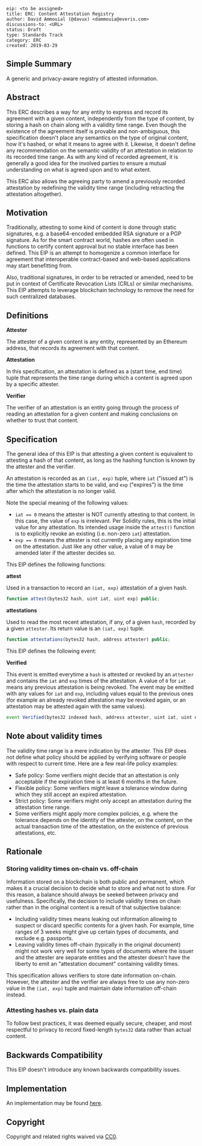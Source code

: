 ```
eip: <to be assigned>
title: ERC: Content Attestation Registry
author: David Ammouial (@davux) <dammouia@everis.com>
discussions-to: <URL>
status: Draft
type: Standards Track
category: ERC
created: 2019-03-29
```

## Simple Summary
A generic and privacy-aware registry of attested information.

## Abstract
This ERC describes a way for any entity to express and record its agreement with a given content, independently from the type of content, by storing a hash on chain along with a validity time range. Even though the existence of the agreement itself is provable and non-ambiguous, this specification doesn't place any semantics on the type of original content, how it's hashed, or what it means to agree with it. Likewise, it doesn't define any recommendation on the semantic validity of an attestation in relation to its recorded time range. As with any kind of recorded agreement, it is generally a good idea for the involved parties to ensure a mutual understanding on what is agreed upon and to what extent.

This ERC also allows the agreeing party to amend a previously recorded attestation by redefining the validity time range (including retracting the attestation altogether).

## Motivation
Traditionally, attesting to some kind of content is done through static signatures, e.g. a base64-encoded embedded RSA signature or a PGP signature. As for the smart contract world, hashes are often used in functions to certify content approval but no stable interface has been defined. This EIP is an attempt to homogenize a common interface for agreement that interoperable contract-based and web-based applications may start benefitting from.

Also, traditional signatures, in order to be retracted or amended, need to be put in context of Certificate Revocation Lists (CRLs) or similar mechanisms. This EIP attempts to leverage blockchain technology to remove the need for such centralized databases.

## Definitions

**Attester**

The attester of a given content is any entity, represented by an Ethereum address, that records its agreement with that content.

**Attestation**

In this specification, an attestation is defined as a (start time, end time) tuple that represents the time range during which a content is agreed upon by a specific attester.

**Verifier**

The verifier of an attestation is an entity going through the process of reading an attestation for a given content and making conclusions on whether to trust that content.

## Specification

The general idea of this EIP is that attesting a given content is equivalent to attesting a hash of that content, as long as the hashing function is known by the attester and the verifier.

An attestation is recorded as an `(iat, exp)` tuple, where `iat` ("issued at") is the time the attestation starts to be valid, and `exp` ("expires") is the time after which the attestation is no longer valid.

Note the special meaning of the following values:
- `iat == 0` means the attester is NOT currently attesting to that content. In this case, the value of `exp` is irrelevant. Per Solidity rules, this is the initial value for any attestation. Its intended usage inside the `attest()` function is to explicitly revoke an existing (i.e. non-zero `iat`) attestation.
- `exp == 0` means the attester is not currently placing any expiration time on the attestation. Just like any other value, a value of `0` may be amended later if the attester decides so.

This EIP defines the following functions:

**attest**

Used in a transaction to record an `(iat, exp)` attestation of a given hash.

 ```js
 function attest(bytes32 hash, uint iat, uint exp) public;
```

**attestations**

Used to read the most recent attestation, if any, of a given `hash`, recorded by a given `attester`. Its return value is an `(iat, exp)` tuple.

```js
function attestations(bytes32 hash, address attester) public;
```

This EIP defines the following event:

**Verified**

This event is emitted everytime a `hash` is attested or revoked by an `attester` and contains the `iat` and `exp` times of the attestation. A value of `0` for `iat` means any previous attestation is being revoked. The event may be emitted with any values for `iat` and `exp`, including values equal to the previous ones (for example an already revoked attestation may be revoked again, or an attestation may be attested again with the same values).

```js
event Verified(bytes32 indexed hash, address attester, uint iat, uint exp);
```

## Note about validity times

The validity time range is a mere indication by the attester. This EIP does not define what policy should be applied by verifying software or people with respect to current time. Here are a few real-life policy examples:
- Safe policy: Some verifiers might decide that an attestation is only acceptable if the expiration time is at least 6 months in the future.
- Flexible policy: Some verifiers might leave a tolerance window during which they still accept an expired attestation.
- Strict policy: Some verifiers might only accept an attestation during the attestation time range.
- Some verifiers might apply more complex policies, e.g. where the tolerance depends on the identity of the attester, on the content, on the actual transaction time of the attestation, on the existence of previous attestations, etc.

## Rationale

### Storing validity times on-chain vs. off-chain
Information stored on a blockchain is both public and permanent, which makes it a crucial decision to decide what to store and what not to store. For this reason, a balance should always be seeked between privacy and usefulness. Specifically, the decision to include validity times on chain rather than in the original content is a result of that subjective balance:
- Including validity times means leaking out information allowing to suspect or discard specific contents for a given hash. For example, time ranges of 3 weeks might give up certain types of documents, and exclude e.g. passports.
- Leaving validity times off-chain (typically in the original document) might not work very well for some types of documents where the issuer and the attester are separate entities and the attester doesn't have the liberty to emit an "attestation document" containing validity times.

This specification allows verifiers to store date information on-chain. However, the attester and the verifier are always free to use any non-zero value in the `(iat, exp)` tuple and maintain date information off-chain instead.

### Attesting hashes vs. plain data
To follow best practices, it was deemed equally secure, cheaper, and most respectful to privacy to record fixed-length `bytes32` data rather than actual content.

## Backwards Compatibility
This EIP doesn't introduce any known backwards compatibility issues.

## Implementation
An implementation may be found [here](https://gitlab.com/MyTrust/developer/blob/master/contracts/AttestationRegistry.sol).

## Copyright
Copyright and related rights waived via [CC0](https://creativecommons.org/publicdomain/zero/1.0/).